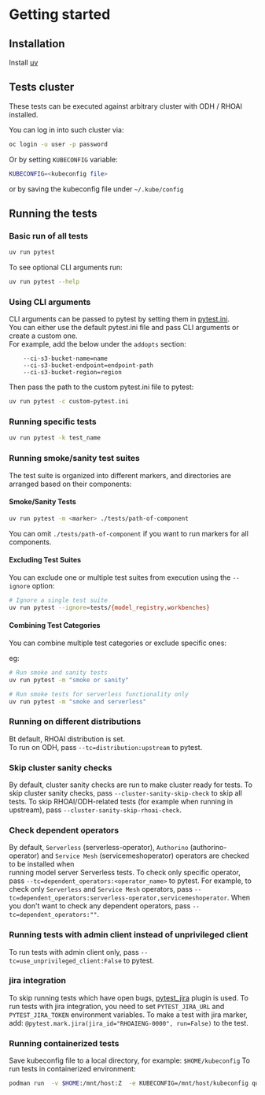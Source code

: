 # Getting started
## Installation

Install [uv](https://github.com/astral-sh/uv)

## Tests cluster

These tests can be executed against arbitrary cluster with ODH / RHOAI installed.

You can log in into such cluster via:

```bash
oc login -u user -p password
```

Or by setting `KUBECONFIG` variable:

```bash
KUBECONFIG=<kubeconfig file>
```

or by saving the kubeconfig file under `~/.kube/config`

## Running the tests
### Basic run of all tests


```bash
uv run pytest
```

To see optional CLI arguments run:

```bash
uv run pytest --help
```

### Using CLI arguments

CLI arguments can be passed to pytest by setting them in [pytest.ini](../pytest.ini).  
You can either use the default pytest.ini file and pass CLI arguments or create a custom one.  
For example, add the below under the `addopts` section:
```code
    --ci-s3-bucket-name=name
    --ci-s3-bucket-endpoint=endpoint-path
    --ci-s3-bucket-region=region
```

Then pass the path to the custom pytest.ini file to pytest:

```bash
uv run pytest -c custom-pytest.ini

```

### Running specific tests
```bash
uv run pytest -k test_name
```

### Running smoke/sanity test suites

The test suite is organized into different markers, and directories are arranged based on their components:

#### Smoke/Sanity Tests
```bash
uv run pytest -m <marker> ./tests/path-of-component
```
You can omit `./tests/path-of-component` if you want to run markers for all components.

#### Excluding Test Suites
You can exclude one or multiple test suites from execution using the `--ignore` option:
```bash
# Ignore a single test suite
uv run pytest --ignore=tests/{model_registry,workbenches}
```

#### Combining Test Categories
You can combine multiple test categories or exclude specific ones:

eg:
```bash
# Run smoke and sanity tests
uv run pytest -m "smoke or sanity"

# Run smoke tests for serverless functionality only
uv run pytest -m "smoke and serverless"
```

### Running on different distributions
Bt default, RHOAI distribution is set.  
To run on ODH, pass `--tc=distribution:upstream` to pytest.

### Skip cluster sanity checks
By default, cluster sanity checks are run to make cluster ready for tests.
To skip cluster sanity checks, pass `--cluster-sanity-skip-check` to skip all tests.
To skip RHOAI/ODH-related tests (for example when running in upstream), pass `--cluster-sanity-skip-rhoai-check`.

### Check dependent operators
By default, `Serverless` (serverless-operator), `Authorino` (authorino-operator) and `Service Mesh` (servicemeshoperator) operators are checked to be installed when  
running model server Serverless tests.
To check only specific operator, pass `--tc=dependent_operators:<operator_name>` to pytest.
For example, to check only `Serverless` and `Service Mesh` operators, pass `--tc=dependent_operators:serverless-operator,servicemeshoperator`.
When you don't want to check any dependent operators, pass `--tc=dependent_operators:""`.


### Running tests with admin client instead of unprivileged client
To run tests with admin client only, pass `--tc=use_unprivileged_client:False` to pytest.


### jira integration
To skip running tests which have open bugs, [pytest_jira](https://github.com/rhevm-qe-automation/pytest_jira) plugin is used.
To run tests with jira integration, you need to set `PYTEST_JIRA_URL` and `PYTEST_JIRA_TOKEN` environment variables.
To make a test with jira marker, add: `@pytest.mark.jira(jira_id="RHOAIENG-0000", run=False)` to the test.


### Running containerized tests
Save kubeconfig file to a local directory, for example: `$HOME/kubeconfig`
To run tests in containerized environment:

```bash
podman run  -v $HOME:/mnt/host:Z  -e KUBECONFIG=/mnt/host/kubeconfig quay.io/opendatahub/opendatahub-tests
```
